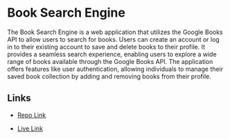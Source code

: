 # Book Search Engine
The Book Search Engine is a web application that utilizes the Google Books API to allow users to search for books. Users can create an account or log in to their existing account to save and delete books to their profile. It provides a seamless search experience, enabling users to explore a wide range of books available through the Google Books API. The application offers features like user authentication, allowing individuals to manage their saved book collection by adding and removing books from their profile. 

## Links
- [Repo Link](https://github.com/lopezivan763/book-search-engine)

- [Live Link]()


